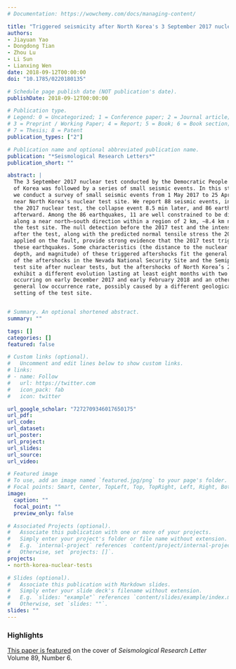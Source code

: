 ```yaml
---
# Documentation: https://wowchemy.com/docs/managing-content/

title: "Triggered seismicity after North Korea's 3 September 2017 nuclear test"
authors:
- Jiayuan Yao
- Dongdong Tian
- Zhou Lu
- Li Sun
- Lianxing Wen
date: 2018-09-12T00:00:00
doi: "10.1785/0220180135"

# Schedule page publish date (NOT publication's date).
publishDate: 2018-09-12T00:00:00

# Publication type.
# Legend: 0 = Uncategorized; 1 = Conference paper; 2 = Journal article;
# 3 = Preprint / Working Paper; 4 = Report; 5 = Book; 6 = Book section;
# 7 = Thesis; 8 = Patent
publication_types: ["2"]

# Publication name and optional abbreviated publication name.
publication: "*Seismological Research Letters*"
publication_short: ""

abstract: |
  The 3 September 2017 nuclear test conducted by the Democratic People's Republic
  of Korea was followed by a series of small seismic events. In this study,
  we conduct a survey of small seismic events from 1 May 2017 to 25 April 2018
  near North Korea's nuclear test site. We report 88 seismic events, including
  the 2017 nuclear test, the collapse event 8.5 min later, and 86 earthquakes
  afterward. Among the 86 earthquakes, 11 are well constrained to be distributed
  along a near north–south direction within a region of 2 km, ∼8.4 km north of
  the test site. The null detection before the 2017 test and the intense seismicity
  after the test, along with the predicted normal tensile stress the 2017 test
  applied on the fault, provide strong evidence that the 2017 test triggered
  these earthquakes. Some characteristics (the distance to the nuclear test center,
  depth, and magnitude) of these triggered aftershocks fit the general characteristics
  of the aftershocks in the Nevada National Security Site and the Semipalatinsk
  test site after nuclear tests, but the aftershocks of North Korea’s 2017 test
  exhibit a different evolution lasting at least eight months with two bursts
  occurring on early December 2017 and early February 2018 and an otherwise
  general low occurrence rate, possibly caused by a different geological
  setting of the test site.


# Summary. An optional shortened abstract.
summary: ""

tags: []
categories: []
featured: false

# Custom links (optional).
#   Uncomment and edit lines below to show custom links.
# links:
# - name: Follow
#   url: https://twitter.com
#   icon_pack: fab
#   icon: twitter

url_google_scholar: "7272709346017650175"
url_pdf:
url_code:
url_dataset:
url_poster:
url_project:
url_slides:
url_source:
url_video:

# Featured image
# To use, add an image named `featured.jpg/png` to your page's folder.
# Focal points: Smart, Center, TopLeft, Top, TopRight, Left, Right, BottomLeft, Bottom, BottomRight.
image:
  caption: ""
  focal_point: ""
  preview_only: false

# Associated Projects (optional).
#   Associate this publication with one or more of your projects.
#   Simply enter your project's folder or file name without extension.
#   E.g. `internal-project` references `content/project/internal-project/index.md`.
#   Otherwise, set `projects: []`.
projects:
- north-korea-nuclear-tests

# Slides (optional).
#   Associate this publication with Markdown slides.
#   Simply enter your slide deck's filename without extension.
#   E.g. `slides: "example"` references `content/slides/example/index.md`.
#   Otherwise, set `slides: ""`.
slides: ""
---
```


### Highlights

[This paper is featured](SRL_vol89_no6_cover.jpg)
on the cover of *Seismological Research Letter* Volume 89, Number 6.
